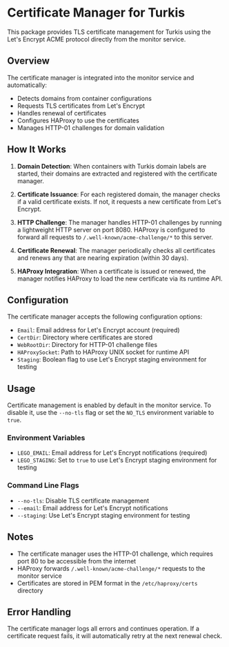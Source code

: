 # Certificate Manager for Turkis

This package provides TLS certificate management for Turkis using the Let's Encrypt ACME protocol directly from the monitor service.

## Overview

The certificate manager is integrated into the monitor service and automatically:
- Detects domains from container configurations
- Requests TLS certificates from Let's Encrypt
- Handles renewal of certificates
- Configures HAProxy to use the certificates
- Manages HTTP-01 challenges for domain validation

## How It Works

1. **Domain Detection**: When containers with Turkis domain labels are started, their domains are extracted and registered with the certificate manager.

2. **Certificate Issuance**: For each registered domain, the manager checks if a valid certificate exists. If not, it requests a new certificate from Let's Encrypt.

3. **HTTP Challenge**: The manager handles HTTP-01 challenges by running a lightweight HTTP server on port 8080. HAProxy is configured to forward all requests to `/.well-known/acme-challenge/*` to this server.

4. **Certificate Renewal**: The manager periodically checks all certificates and renews any that are nearing expiration (within 30 days).

5. **HAProxy Integration**: When a certificate is issued or renewed, the manager notifies HAProxy to load the new certificate via its runtime API.

## Configuration

The certificate manager accepts the following configuration options:

- `Email`: Email address for Let's Encrypt account (required)
- `CertDir`: Directory where certificates are stored
- `WebRootDir`: Directory for HTTP-01 challenge files
- `HAProxySocket`: Path to HAProxy UNIX socket for runtime API
- `Staging`: Boolean flag to use Let's Encrypt staging environment for testing

## Usage

Certificate management is enabled by default in the monitor service. To disable it, use the `--no-tls` flag or set the `NO_TLS` environment variable to `true`.

### Environment Variables

- `LEGO_EMAIL`: Email address for Let's Encrypt notifications (required)
- `LEGO_STAGING`: Set to `true` to use Let's Encrypt staging environment for testing

### Command Line Flags

- `--no-tls`: Disable TLS certificate management
- `--email`: Email address for Let's Encrypt notifications
- `--staging`: Use Let's Encrypt staging environment for testing

## Notes

- The certificate manager uses the HTTP-01 challenge, which requires port 80 to be accessible from the internet
- HAProxy forwards `/.well-known/acme-challenge/*` requests to the monitor service
- Certificates are stored in PEM format in the `/etc/haproxy/certs` directory

## Error Handling

The certificate manager logs all errors and continues operation. If a certificate request fails, it will automatically retry at the next renewal check.